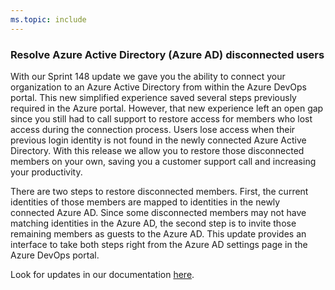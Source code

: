 ```yaml
---
ms.topic: include
---
```


### Resolve Azure Active Directory (Azure AD) disconnected users

With our Sprint 148 update we gave you the ability to connect your organization to an Azure Active Directory from within the Azure DevOps portal. This new simplified experience saved several steps previously required in the Azure portal. However, that new experience left an open gap since you still had to call support to restore access for members who lost access during the connection process. Users lose access when their previous login identity is not found in the newly connected Azure Active Directory. With this release we allow you to restore those disconnected members on your own, saving you a customer support call and increasing your productivity.

There are two steps to restore disconnected members. First, the current identities of those members are mapped to identities in the newly connected Azure AD. Since some disconnected members may not have matching identities in the Azure AD, the second step is to invite those remaining members as guests to the Azure AD. This update provides an interface to take both steps right from the Azure AD settings page in the Azure DevOps portal.

Look for updates in our documentation [here](/azure/devops/organizations/accounts/connect-organization-to-azure-ad?view=azure-devops).